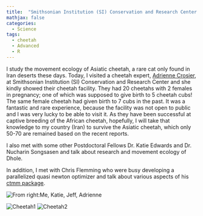 ```yaml
---
title:  "Smithsonian Institution (SI) Conservation and Research Center Visit"
mathjax: false
categories: 
  - Science
tags:
  - cheetah
  - Advanced
  - R
---
```


I study the movement ecology of Asiatic cheetah, a rare cat only found in Iran deserts these days. Today, I visited a cheetah expert, [Adrienne Crosier](https://global.si.edu/people/adrienne-crosier), at Smithsonian Institution (SI) Conservation and Research Center and she kindly showed their cheetah facility. They had 20 cheetahs with 2 females in pregnancy; one of which was supposed to give birth to 5 cheetah cubs! The same female cheetah had given birth to 7 cubs in the past. It was a fantastic and rare experience, because the facility was not open to public and I was very lucky to be able to visit it. As they have been successful at captive breeding of the African cheetah, hopefully, I will take that knowledge to my country (Iran) to survive the Asiatic cheetah, which only 50-70 are remained based on the recent reports. 


I also met with some other Postdoctoral Fellows Dr. Katie Edwards and Dr. Nucharin Songsasen and talk about research and movement ecology of Dhole. 

In addition, I met with Chris Flemming who were busy developing a parallelized quasi newton optimizer and talk about various aspects of his [ctmm package](https://cran.r-project.org/web/packages/ctmm/index.html). 


![From right:Me, Katie, Jeff, Adrienne](http:\\www.fcheraghi.ir\uploads\smithsonian\1.jpg)

![Cheetah1](http:\\www.fcheraghi.ir\uploads\smithsonian\2.jpg)
![Cheetah2](http:\\www.fcheraghi.ir\uploads\smithsonian\3.jpg)